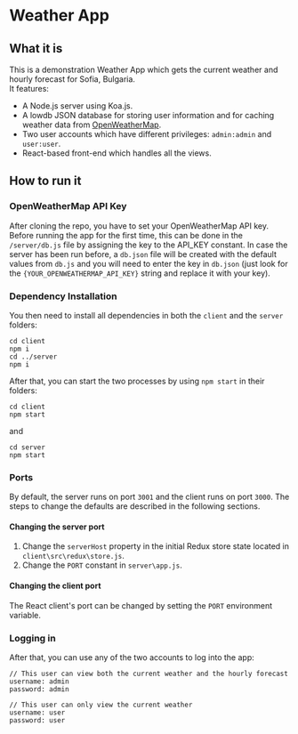 # Weather App

## What it is
This is a demonstration Weather App which gets the current weather and hourly forecast for Sofia, Bulgaria.  
It features:

* A Node.js server using Koa.js.
* A lowdb JSON database for storing user information and for caching weather data from [OpenWeatherMap](https://openweathermap.org/).
* Two user accounts which have different privileges: `admin:admin` and `user:user`.
* React-based front-end which handles all the views.

## How to run it

### OpenWeatherMap API Key
After cloning the repo, you have to set your OpenWeatherMap API key. Before running the app for the first time, this can be done in the `/server/db.js` file by assigning the key to the API_KEY constant. In case the server has been run before, a `db.json` file will be created with the default values from `db.js` and you will need to enter the key in `db.json` (just look for the `{YOUR_OPENWEATHERMAP_API_KEY}` string and replace it with your key).

### Dependency Installation
You then need to install all dependencies in both the `client` and the `server` folders:

    cd client
    npm i
    cd ../server
    npm i

After that, you can start the two processes by using `npm start` in their folders:

    cd client
    npm start
and

    cd server
    npm start

### Ports
By default, the server runs on port `3001` and the client runs on port `3000`. The steps to change the defaults are described in the following sections.

#### Changing the server port
1. Change the `serverHost` property in the initial Redux store state located in `client\src\redux\store.js`.
2. Change the `PORT` constant in `server\app.js`.

#### Changing the client port
The React client's port can be changed by setting the `PORT` environment variable.

### Logging in
After that, you can use any of the two accounts to log into the app:

    // This user can view both the current weather and the hourly forecast
    username: admin
    password: admin

    // This user can only view the current weather
    username: user
    password: user